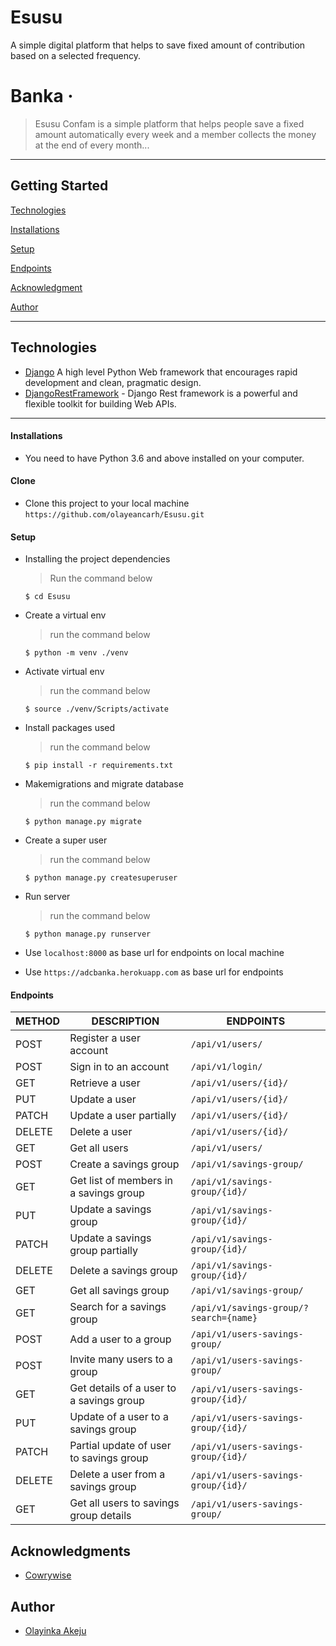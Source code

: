 # Esusu
A simple digital platform that helps to save fixed amount of contribution based on a selected frequency.

# Banka  &middot;

> Esusu Confam is a simple platform that helps people save a fixed amount automatically every week and a member collects the money at the end of every month...

---
## Getting Started

[Technologies](#technologies)

[Installations](#installations)

[Setup](#setup)

[Endpoints](#endpoints)

[Acknowledgment](#acknowledgments)

[Author](#author)


---

## Technologies

- [Django](https://www.djangoproject.com/) A high level Python Web framework that encourages rapid development and clean, pragmatic design.
- [DjangoRestFramework](https://www.django-rest-framework.org/) - Django Rest framework is a powerful and flexible toolkit for building Web APIs.

---

#### Installations

- You need to have Python 3.6 and above installed on your computer.

#### Clone

- Clone this project to your local machine `https://github.com/olayeancarh/Esusu.git`

#### Setup

- Installing the project dependencies
  > Run the command below
  ```shell
  $ cd Esusu
  ```
- Create a virtual env
  > run the command below
  ```shell
  $ python -m venv ./venv
  ```
- Activate virtual env
  > run the command below
  ```shell
  $ source ./venv/Scripts/activate
  ```
- Install packages used
  > run the command below
  ```shell
  $ pip install -r requirements.txt
  ```
- Makemigrations and migrate database
  > run the command below
  ```shell
  $ python manage.py migrate
  ```
- Create a super user
  > run the command below
  ```shell
  $ python manage.py createsuperuser
  ```
- Run server
  > run the command below
  ```shell
  $ python manage.py runserver
  ```
  
- Use `localhost:8000` as base url for endpoints on local machine
- Use `https://adcbanka.herokuapp.com` as base url for endpoints

#### Endpoints

| METHOD | DESCRIPTION                             | ENDPOINTS                 | 
| ------ | --------------------------------------- | ------------------------- | 
| POST   | Register a user account                 | `/api/v1/users/`          | 
| POST   | Sign in to an account                   | `/api/v1/login/`          | 
| GET    | Retrieve a user                         | `/api/v1/users/{id}/`     | 
| PUT    | Update a user                           | `/api/v1/users/{id}/`     | 
| PATCH  | Update a user partially                 | `/api/v1/users/{id}/`     | 
| DELETE | Delete a user                           | `/api/v1/users/{id}/`     |
| GET    | Get all users                           | `/api/v1/users/`          | 
| POST   | Create a savings group                  | `/api/v1/savings-group/`     | 
| GET    | Get list of members in a savings group  | `/api/v1/savings-group/{id}/`| 
| PUT    | Update a savings group                  | `/api/v1/savings-group/{id}/`| 
| PATCH  | Update a savings group partially        | `/api/v1/savings-group/{id}/`| 
| DELETE | Delete a savings group                  | `/api/v1/savings-group/{id}/`|
| GET    | Get all savings group                   | `/api/v1/savings-group/`     | 
| GET    | Search for a savings group              | `/api/v1/savings-group/?search={name}`| 
| POST   | Add a user to a group                   | `/api/v1/users-savings-group/`     |
| POST   | Invite many users to a group            | `/api/v1/users-savings-group/`     | 
| GET    | Get details of a user to a savings group| `/api/v1/users-savings-group/{id}/`| 
| PUT    | Update of a user to a savings group     | `/api/v1/users-savings-group/{id}/`| 
| PATCH  | Partial update of user to savings group | `/api/v1/users-savings-group/{id}/`| 
| DELETE | Delete a user from a savings group      | `/api/v1/users-savings-group/{id}/`|
| GET    | Get all users to savings group details  | `/api/v1/users-savings-group/`     |



## Acknowledgments

- [Cowrywise](https://cowrywise.com/)

## Author

- [Olayinka Akeju](https://github.com/olayeancarh)


